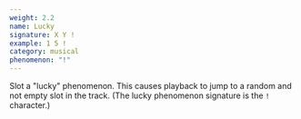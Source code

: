 ```yaml
---
weight: 2.2
name: Lucky
signature: X Y !
example: 1 5 !
category: musical
phenomenon: "!"
---
```

Slot a "lucky" phenomenon. This causes playback to jump to a random and not empty slot in the track. (The lucky phenomenon signature is the `!` character.)